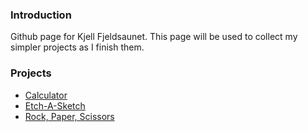 ### Introduction

Github page for Kjell Fjeldsaunet.
This page will be used to collect my simpler projects as I finish them.

### Projects
* [Calculator](kjell-fjeldsaunet.github.io/top-calculator/calculator-index.html)
* [Etch-A-Sketch](kjell-fjeldsaunet.github.io/top-etch-a-sketch/index.html)
* [Rock, Paper, Scissors](kjell-fjeldsaunet.github.io/top-rock-paper-scissor/index.html)
